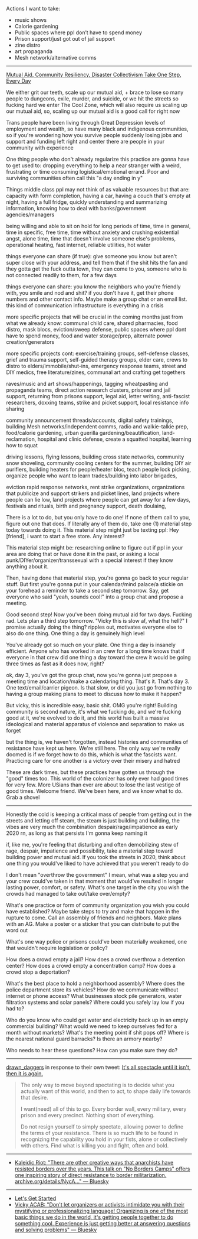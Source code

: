 Actions I want to take:
- music shows
- Calorie gardening
- Public spaces where ppl don’t have to spend money
- Prison support/just got out of jail support
- zine distro 
- art propaganda
- Mesh network/alternative comms
---
[Mutual Aid, Community Resiliency, Disaster Collectivism ](https://docs.google.com/document/d/1Ss8cKIXTXiKWA9CW5lPFTIJi764KzRtdF60VjrZmmiY/edit?tab=t.0)
[Take One Step, Every Day](https://www.cawshinythings.com/take-one-step-every-day/)


We either grit our teeth, scale up our mutual aid, + brace to lose so many people to dungeons, exile, murder, and suicide, or we hit the streets so fucking hard we enter The Cool Zone, which will also require us scaling up our mutual aid, so, scaling up our mutual aid is a good call for right now

Trans people have been living through Great Depression levels of employment and wealth, so have many black and indigenous communities, so if you're wondering how you survive people suddenly losing jobs and support and funding left right and center there are people in your community with experience

One thing people who don't already regularize this practice are gonna have to get used to: dropping everything to help a near stranger with a weird, frustrating or time consuming logistical/emotional errand. Poor and surviving communities often call this "a day ending in y"

Things middle class ppl may not think of as valuable resources but that are: capacity with form completion, having a car, having a couch that's empty at night, having a full fridge, quickly understanding and summarizing information, knowing how to deal with banks/government agencies/managers

being willing and able to sit on hold for long periods of time, time in general, time in specific, free time, time without anxiety and crushing existential angst, alone time, time that doesn't involve someone else's problems, operational heating, fast internet, reliable utilities, hot water

things everyone can share (if true): give someone you know but aren't super close with your address, and tell them that if the shit hits the fan and they gotta get the fuck outta town, they can come to you, someone who is not connected readily to them, for a few days

things everyone can share: you know the neighbors who you're friendly with, you smile and nod and shit? if you don't have it, get their phone numbers and other contact info. Maybe make a group chat or an email list. this kind of communication infrastructure is everything in a crisis

more specific projects that will be crucial in the coming months just from what we already know: communal child care, shared pharmacies, food distro, mask blocs, eviction/sweep defense, public spaces where ppl dont have to spend money, food and water storage/prep, alternate power creation/generators

more specific projects cont: exercise/training groups, self-defense classes, grief and trauma support, self-guided therapy groups, elder care, crews to distro to elders/immobile/shut-ins, emergency response teams, street and DIY medics, free literature/zines, communal art and crafting get togethers

raves/music and art shows/happenings, tagging wheatpasting and propaganda teams, direct action research clusters, prisoner and jail support, returning from prisons support, legal aid, letter writing, anti-fascist researchers, doxxing teams, strike and picket support, local resistance info sharing

community announcement threads/accounts, digital safety trainings, building Mesh networks/independent comms, radio and walkie-talkie prep, food/calorie gardening, urban guerilla gardening/beautification, land-reclamation, hospital and clinic defense, create a squatted hospital, learning how to squat

driving lessons, flying lessons, building cross state networks, community snow shoveling, community cooling centers for the summer, building DIY air purifiers, building heaters for people/heater bloc, teach people lock picking, organize people who want to learn trades/building into labor brigades,

eviction rapid response networks, rent strike organizations, organizations that publicize and support strikers and picket lines, land projects where people can lie low, land projects where people can get away for a few days, festivals and rituals, birth and pregnancy support, death doulaing,

There is a lot to do, but you only have to do one! If none of them call to you, figure out one that does. If literally any of them do, take one (1) material step today towards doing it. This material step might just be texting ppl: Hey [friend], i want to start a free store. Any interest?

This material step might be: researching online to figure out if ppl in your area are doing that or have done it in the past, or asking a local punk/DIYer/organizer/transsexual with a special interest if they know anything about it.

Then, having done that material step, you're gonna go back to your regular stuff. But first you're gonna put in your calendar/mind palace/a stickie on your forehead a reminder to take a second step tomorrow. Say, get everyone who said "yeah, sounds cool!" into a group chat and propose a meeting.

Good second step! Now you've been doing mutual aid for two days. Fucking rad. Lets plan a third step tomorrow. "Vicky this is slow af, what the hell?" I promise actually doing the thing? ripples out, motivates everyone else to also do one thing. One thing a day is genuinely high level

You've already got so much on your plate. One thing a day is insanely efficient. Anyone who has worked in an crew for a long time knows that if everyone in that crew did one thing a day toward the crew it would be going three times as fast as it does now, right?

ok, day 3, you've got the group chat, now you're gonna just propose a meeting time and location/make a calendaring thing. That's it. That's day 3. One text/email/carrier pigeon. Is that slow, or did you just go from nothing to having a group making plans to meet to discuss how to make it happen?

But vicky, this is incredible easy, basic shit. OMG you're right! Building community is second nature, it's what we fucking do, and we're fucking good at it, we're evolved to do it, and this world has built a massive ideological and material apparatus of violence and separation to make us forget

but the thing is, we haven't forgotten, instead histories and communities of resistance have kept us here. We're still here. The only way we're really doomed is if we forget how to do this, which is what the fascists want. Practicing care for one another is a victory over their misery and hatred

These are dark times, but these practices have gotten us through the "good" times too. This world of the colonizer has only ever had good times for very few. More USians than ever are about to lose the last vestige of good times. Welcome friend. We've been here, and we know what to do. Grab a shovel

---
Honestly the cold is keeping a critical mass of people from getting out in the streets and letting off steam, the steam is just building and building, the vibes are very much the combination despair/rage/impatience as early 2020 rn, as long as that persists I'm gonna keep naming it

if, like me, you're feeling that disturbing and often demobilizing stew of rage, despair, impatience and possibility, take a material step toward building power and mutual aid. If you took the streets in 2020, think about one thing you would've liked to have achieved that you weren't ready to do

I don't mean "overthrow the government" I mean, what was a step you and your crew could've taken in that moment that would've resulted in longer lasting power, comfort, or safety. What's one target in the city you wish the crowds had managed to take out/take over/empty?

What's one practice or form of community organization you wish you could have established? Maybe take steps to try and make that happen in the rupture to come. Call an assembly of friends and neighbors. Make plans with an AG. Make a poster or a sticker that you can distribute to put the word out

What's one way police or prisons could've been materially weakened, one that wouldn't require legislation or policy?

How does a crowd empty a jail? How does a crowd overthrow a detention center? How does a crowd empty a concentration camp? How does a crowd stop a deportation?

What's the best place to hold a neighborhood assembly?
Where does the police department store its vehicles?
How do we communicate without internet or phone access?
What businesses stock pile generators, water filtration systems and solar panels?
Where could you safely lay low if you had to?

Who do you know who could get water and electricity back up in an empty commercial building?
What would we need to keep ourselves fed for a month without markets?
What's the meeting point if shit pops off?
Where is the nearest national guard barracks?
Is there an armory nearby?

Who needs to hear these questions? How can you make sure they do?

---

[drawn_daggers](https://twitter.com/drawn_daggers/status/1779341555343450239) in response to their own tweet:
[It's all spectacle until it isn't, then it is again.](https://twitter.com/drawn_daggers/status/1779332670406730204)

> The only way to move beyond spectating is to decide what you actually want of this world, and then to act, to shape daily life towards that desire. 
>
> I want(need) all of this to go. Every border wall, every military, every prison and every precinct. Nothing short of everything.
>
> Do not resign yourself to simply spectate, allowing power to define the terms of your resistance. There is so much life to be found in recognizing the capability you hold in your fists, alone or collectively with others. Find what is killing you and fight, often and bold.

---

* [Kaleidic Riot: "There are other creative ways that anarchists have resisted borders over the years. This talk on "No Borders Camps" offers one inspiring story of direct resistance to border militarization. archive.org/details/NycA..." — Bluesky](https://bsky.app/profile/badmenbad.bsky.social/post/3laurmaljgu25)
---
* [Let's Get Started](https://all-cats-are-beautiful.ghost.io/keeping-us-safe/)
* [Vicky ACAB: "Don't let organizers or activists intimidate you with their mystifying or professionalizing language! Organizing is one of the most basic things we do in the world, it's getting people together to do something cool. Experience is just getting better at answering questions and solving problems" — Bluesky](https://bsky.app/profile/vickyacab.bsky.social/post/3latk6hitnk27)